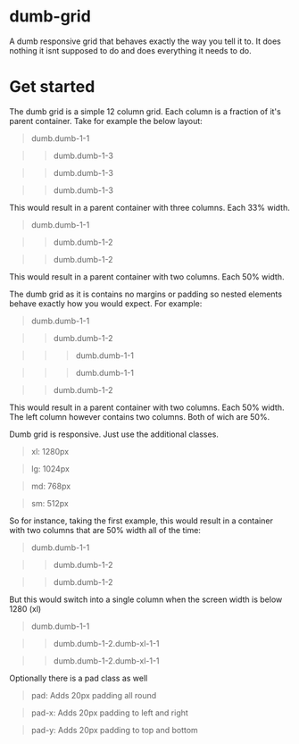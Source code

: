 dumb-grid
=========

A dumb responsive grid that behaves exactly the way you tell it to. It does nothing it isnt supposed to do and does everything it needs to do.


Get started
=========

The dumb grid is a simple 12 column grid. Each column is a fraction of it's parent container. Take for example the below layout:

>dumb.dumb-1-1 

>>dumb.dumb-1-3 

>>dumb.dumb-1-3 

>>dumb.dumb-1-3 

This would result in a parent container with three columns. Each 33% width.

>dumb.dumb-1-1

>>dumb.dumb-1-2

>>dumb.dumb-1-2

This would result in a parent container with two columns. Each 50% width.

The dumb grid as it is contains no margins or padding so nested elements behave exactly how you would expect. For example:

>dumb.dumb-1-1

>>dumb.dumb-1-2

>>>dumb.dumb-1-1

>>>dumb.dumb-1-1

>>dumb.dumb-1-2

This would result in a parent container with two columns. Each 50% width. The left column however contains two columns. Both of wich are 50%.

Dumb grid is responsive. Just use the additional classes.

>xl: 1280px

>lg: 1024px

>md:  768px

>sm:  512px


So for instance, taking the first example, this would result in a container with two columns that are 50% width all of the time:

>dumb.dumb-1-1

>>dumb.dumb-1-2

>>dumb.dumb-1-2

But this would switch into a single column when the screen width is below 1280 (xl)

>dumb.dumb-1-1

>>dumb.dumb-1-2.dumb-xl-1-1

>>dumb.dumb-1-2.dumb-xl-1-1

Optionally there is a pad class as well

>pad: Adds 20px padding all round

>pad-x: Adds 20px padding to left and right

>pad-y: Adds 20px padding to top and bottom











